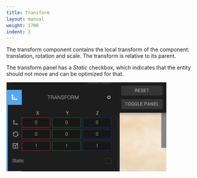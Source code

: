 ```yaml
---
title: Transform
layout: manual
weight: 1700
indent: 3
---
```

The transform component contains the local transform of the component: translation, rotation and scale. The transform is relative to its parent.

The transform panel has a *Static* checkbox, which indicates that the entity should not move and can be optimized for that.

![Transform Component](transform-component.png)